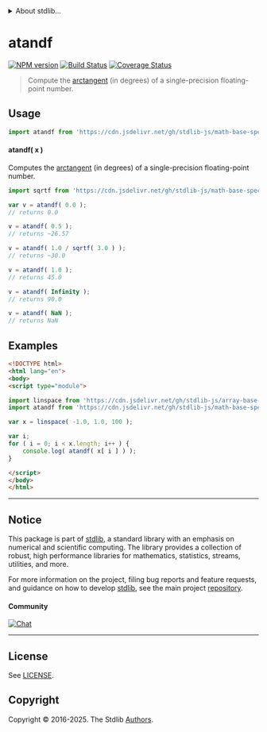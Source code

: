 <!--

@license Apache-2.0

Copyright (c) 2024 The Stdlib Authors.

Licensed under the Apache License, Version 2.0 (the "License");
you may not use this file except in compliance with the License.
You may obtain a copy of the License at

   http://www.apache.org/licenses/LICENSE-2.0

Unless required by applicable law or agreed to in writing, software
distributed under the License is distributed on an "AS IS" BASIS,
WITHOUT WARRANTIES OR CONDITIONS OF ANY KIND, either express or implied.
See the License for the specific language governing permissions and
limitations under the License.

-->


<details>
  <summary>
    About stdlib...
  </summary>
  <p>We believe in a future in which the web is a preferred environment for numerical computation. To help realize this future, we've built stdlib. stdlib is a standard library, with an emphasis on numerical and scientific computation, written in JavaScript (and C) for execution in browsers and in Node.js.</p>
  <p>The library is fully decomposable, being architected in such a way that you can swap out and mix and match APIs and functionality to cater to your exact preferences and use cases.</p>
  <p>When you use stdlib, you can be absolutely certain that you are using the most thorough, rigorous, well-written, studied, documented, tested, measured, and high-quality code out there.</p>
  <p>To join us in bringing numerical computing to the web, get started by checking us out on <a href="https://github.com/stdlib-js/stdlib">GitHub</a>, and please consider <a href="https://opencollective.com/stdlib">financially supporting stdlib</a>. We greatly appreciate your continued support!</p>
</details>

# atandf

[![NPM version][npm-image]][npm-url] [![Build Status][test-image]][test-url] [![Coverage Status][coverage-image]][coverage-url] <!-- [![dependencies][dependencies-image]][dependencies-url] -->

> Compute the [arctangent][arctangent] (in degrees) of a single-precision floating-point number.



<section class="usage">

## Usage

```javascript
import atandf from 'https://cdn.jsdelivr.net/gh/stdlib-js/math-base-special-atandf@esm/index.mjs';
```

#### atandf( x )

Computes the [arctangent][arctangent] (in degrees) of a single-precision floating-point number.

```javascript
import sqrtf from 'https://cdn.jsdelivr.net/gh/stdlib-js/math-base-special-sqrtf@esm/index.mjs';

var v = atandf( 0.0 );
// returns 0.0

v = atandf( 0.5 );
// returns ~26.57

v = atandf( 1.0 / sqrtf( 3.0 ) );
// returns ~30.0

v = atandf( 1.0 );
// returns 45.0

v = atandf( Infinity );
// returns 90.0

v = atandf( NaN );
// returns NaN
```

</section>

<!-- /.usage -->

<section class="examples">

## Examples

<!-- eslint no-undef: "error" -->

```html
<!DOCTYPE html>
<html lang="en">
<body>
<script type="module">

import linspace from 'https://cdn.jsdelivr.net/gh/stdlib-js/array-base-linspace@esm/index.mjs';
import atandf from 'https://cdn.jsdelivr.net/gh/stdlib-js/math-base-special-atandf@esm/index.mjs';

var x = linspace( -1.0, 1.0, 100 );

var i;
for ( i = 0; i < x.length; i++ ) {
    console.log( atandf( x[ i ] ) );
}

</script>
</body>
</html>
```

</section>

<!-- /.examples -->

<!-- C interface documentation. -->



<!-- Section for related `stdlib` packages. Do not manually edit this section, as it is automatically populated. -->

<section class="related">

</section>

<!-- /.related -->

<!-- Section for all links. Make sure to keep an empty line after the `section` element and another before the `/section` close. -->


<section class="main-repo" >

* * *

## Notice

This package is part of [stdlib][stdlib], a standard library with an emphasis on numerical and scientific computing. The library provides a collection of robust, high performance libraries for mathematics, statistics, streams, utilities, and more.

For more information on the project, filing bug reports and feature requests, and guidance on how to develop [stdlib][stdlib], see the main project [repository][stdlib].

#### Community

[![Chat][chat-image]][chat-url]

---

## License

See [LICENSE][stdlib-license].


## Copyright

Copyright &copy; 2016-2025. The Stdlib [Authors][stdlib-authors].

</section>

<!-- /.stdlib -->

<!-- Section for all links. Make sure to keep an empty line after the `section` element and another before the `/section` close. -->

<section class="links">

[npm-image]: http://img.shields.io/npm/v/@stdlib/math-base-special-atandf.svg
[npm-url]: https://npmjs.org/package/@stdlib/math-base-special-atandf

[test-image]: https://github.com/stdlib-js/math-base-special-atandf/actions/workflows/test.yml/badge.svg?branch=main
[test-url]: https://github.com/stdlib-js/math-base-special-atandf/actions/workflows/test.yml?query=branch:main

[coverage-image]: https://img.shields.io/codecov/c/github/stdlib-js/math-base-special-atandf/main.svg
[coverage-url]: https://codecov.io/github/stdlib-js/math-base-special-atandf?branch=main

<!--

[dependencies-image]: https://img.shields.io/david/stdlib-js/math-base-special-atandf.svg
[dependencies-url]: https://david-dm.org/stdlib-js/math-base-special-atandf/main

-->

[chat-image]: https://img.shields.io/gitter/room/stdlib-js/stdlib.svg
[chat-url]: https://app.gitter.im/#/room/#stdlib-js_stdlib:gitter.im

[stdlib]: https://github.com/stdlib-js/stdlib

[stdlib-authors]: https://github.com/stdlib-js/stdlib/graphs/contributors

[umd]: https://github.com/umdjs/umd
[es-module]: https://developer.mozilla.org/en-US/docs/Web/JavaScript/Guide/Modules

[deno-url]: https://github.com/stdlib-js/math-base-special-atandf/tree/deno
[deno-readme]: https://github.com/stdlib-js/math-base-special-atandf/blob/deno/README.md
[umd-url]: https://github.com/stdlib-js/math-base-special-atandf/tree/umd
[umd-readme]: https://github.com/stdlib-js/math-base-special-atandf/blob/umd/README.md
[esm-url]: https://github.com/stdlib-js/math-base-special-atandf/tree/esm
[esm-readme]: https://github.com/stdlib-js/math-base-special-atandf/blob/esm/README.md
[branches-url]: https://github.com/stdlib-js/math-base-special-atandf/blob/main/branches.md

[stdlib-license]: https://raw.githubusercontent.com/stdlib-js/math-base-special-atandf/main/LICENSE

[arctangent]: https://en.wikipedia.org/wiki/Inverse_trigonometric_functions

<!-- <related-links> -->

<!-- </related-links> -->

</section>

<!-- /.links -->
